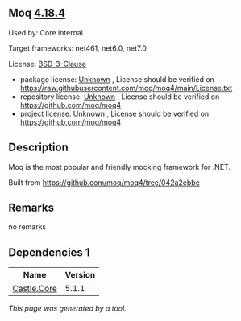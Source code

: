 Moq [4.18.4](https://www.nuget.org/packages/Moq/4.18.4)
--------------------

Used by: Core internal

Target frameworks: net461, net6.0, net7.0

License: [BSD-3-Clause](../../../../licenses/bsd-3-clause) 

- package license: [Unknown](https://raw.githubusercontent.com/moq/moq4/main/License.txt) , License should be verified on https://raw.githubusercontent.com/moq/moq4/main/License.txt
- repository license: [Unknown](https://github.com/moq/moq4) , License should be verified on https://github.com/moq/moq4
- project license: [Unknown](https://github.com/moq/moq4) , License should be verified on https://github.com/moq/moq4

Description
-----------
Moq is the most popular and friendly mocking framework for .NET.

Built from https://github.com/moq/moq4/tree/042a2ebbe

Remarks
-----------
no remarks


Dependencies 1
-----------

|Name|Version|
|----------|:----|
|[Castle.Core](../../../../packages/nuget.org/castle.core/5.1.1)|5.1.1|

*This page was generated by a tool.*